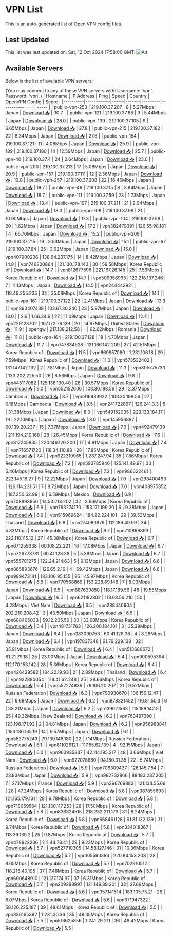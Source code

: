 # VPN List

This is an auto-generated list of Open VPN config files.

## Last Updated

This list was last updated on: Sat, 12 Oct 2024 17:58:00 GMT.
![Alt](https://repobeats.axiom.co/api/embed/186b98318ef1479477931607c1ad7d823f12451f.svg "Repobeats analytics image")

## Available Servers

Below is the list of available VPN servers:

(You may connect to any of these VPN servers with: Username: 'vpn', Password: 'vpn'.)
| Hostname | IP Address | Ping | Speed | Country | OpenVPN Config | Score |
|----------|------------|------|-------|---------|----------------| ----- |
| public-vpn-253 | 219.100.37.207 | 8 | 5.27Mbps | Japan | [Download 📥](./configs/server_0_JP.ovpn) | 30.7 |
| public-vpn-121 | 219.100.37.88 | 9 | 5.44Mbps | Japan | [Download 📥](./configs/server_1_JP.ovpn) | 28.0 |
| public-vpn-139 | 219.100.37.105 | 9 | 6.65Mbps | Japan | [Download 📥](./configs/server_2_JP.ovpn) | 27.8 |
| public-vpn-215 | 219.100.37.182 | 22 | 8.34Mbps | Japan | [Download 📥](./configs/server_3_JP.ovpn) | 27.6 |
| public-vpn-154 | 219.100.37.121 | 11 | 4.06Mbps | Japan | [Download 📥](./configs/server_4_JP.ovpn) | 25.9 |
| public-vpn-189 | 219.100.37.180 | 14 | 12.59Mbps | Japan | [Download 📥](./configs/server_5_JP.ovpn) | 25.7 |
| public-vpn-40 | 219.100.37.4 | 24 | 2.64Mbps | Japan | [Download 📥](./configs/server_6_JP.ovpn) | 23.0 |
| public-vpn-200 | 219.100.37.213 | 17 | 5.08Mbps | Japan | [Download 📥](./configs/server_7_JP.ovpn) | 20.9 |
| public-vpn-157 | 219.100.37.111 | 12 | 2.36Mbps | Japan | [Download 📥](./configs/server_8_JP.ovpn) | 19.8 |
| public-vpn-257 | 219.100.37.208 | 22 | 16.46Mbps | Japan | [Download 📥](./configs/server_9_JP.ovpn) | 19.7 |
| public-vpn-49 | 219.100.37.15 | 8 | 3.84Mbps | Japan | [Download 📥](./configs/server_10_JP.ovpn) | 18.7 |
| public-vpn-111 | 219.100.37.59 | 23 | 1.73Mbps | Japan | [Download 📥](./configs/server_11_JP.ovpn) | 18.4 |
| public-vpn-197 | 219.100.37.211 | 21 | 2.94Mbps | Japan | [Download 📥](./configs/server_12_JP.ovpn) | 18.3 |
| public-vpn-108 | 219.100.37.98 | 21 | 10.90Mbps | Japan | [Download 📥](./configs/server_13_JP.ovpn) | 17.3 |
| public-vpn-104 | 219.100.37.58 | 20 | 1.62Mbps | Japan | [Download 📥](./configs/server_14_JP.ovpn) | 17.2 |
| vpn382479391 | 126.55.98.181 | 4 | 65.76Mbps | Japan | [Download 📥](./configs/server_15_JP.ovpn) | 15.2 |
| public-vpn-209 | 219.100.37.215 | 19 | 3.93Mbps | Japan | [Download 📥](./configs/server_16_JP.ovpn) | 15.1 |
| public-vpn-67 | 219.100.37.84 | 25 | 3.62Mbps | Japan | [Download 📥](./configs/server_17_JP.ovpn) | 15.0 |
| vpn407900236 | 138.64.237.175 | 14 | 8.42Mbps | Japan | [Download 📥](./configs/server_18_JP.ovpn) | 14.8 |
| vpn746820864 | 121.130.178.143 | 30 | 59.58Mbps | Korea Republic of | [Download 📥](./configs/server_19_KR.ovpn) | 14.7 |
| vpn812677596 | 221.167.26.145 | 25 | 7.59Mbps | Korea Republic of | [Download 📥](./configs/server_20_KR.ovpn) | 14.7 |
| vpn509958995 | 122.218.137.246 | 7 | 11.13Mbps | Japan | [Download 📥](./configs/server_21_JP.ovpn) | 14.5 |
| vpn244442921 | 118.46.255.235 | 34 | 35.08Mbps | Korea Republic of | [Download 📥](./configs/server_22_KR.ovpn) | 14.1 |
| public-vpn-161 | 219.100.37.122 | 22 | 2.41Mbps | Japan | [Download 📥](./configs/server_23_JP.ovpn) | 13.3 |
| vpn893407439 | 103.67.30.240 | 23 | 5.97Mbps | Japan | [Download 📥](./configs/server_24_JP.ovpn) | 13.0 |
| 2i6 | 1.66.34.6 | 27 | 11.09Mbps | Japan | [Download 📥](./configs/server_25_JP.ovpn) | 12.2 |
| vpn229128702 | 107.172.76.139 | 20 | 14.97Mbps | United States | [Download 📥](./configs/server_26_US.ovpn) | 11.9 |
| opengw | 217.138.212.58 | - | 62.62Mbps | Romania | [Download 📥](./configs/server_27_RO.ovpn) | 11.8 |
| public-vpn-164 | 219.100.37.128 | 18 | 4.70Mbps | Japan | [Download 📥](./configs/server_28_JP.ovpn) | 11.7 |
| vpn747834528 | 121.166.142.209 | 27 | 42.51Mbps | Korea Republic of | [Download 📥](./configs/server_29_KR.ovpn) | 11.5 |
| vpn869957080 | 1.231.106.18 | 29 | 7.59Mbps | Korea Republic of | [Download 📥](./configs/server_30_KR.ovpn) | 11.3 |
| vpn573532402 | 131.147.142.132 | 2 | 7.81Mbps | Japan | [Download 📥](./configs/server_31_JP.ovpn) | 11.3 |
| vpn805775733 | 133.202.225.50 | 26 | 8.56Mbps | Japan | [Download 📥](./configs/server_32_JP.ovpn) | 9.8 |
| vpn445117082 | 125.138.130.40 | 28 | 30.57Mbps | Korea Republic of | [Download 📥](./configs/server_33_KR.ovpn) | 9.0 |
| vpn552152606 | 103.30.198.56 | 29 | 2.37Mbps | Cambodia | [Download 📥](./configs/server_34_KH.ovpn) | 8.7 |
| vpn916933922 | 103.30.198.56 | 27 | 0.18Mbps | Cambodia | [Download 📥](./configs/server_35_KH.ovpn) | 8.5 |
| vpn241722897 | 126.241.3.3 | 5 | 31.38Mbps | Japan | [Download 📥](./configs/server_36_JP.ovpn) | 8.3 |
| vpn549152035 | 223.133.184.17 | 19 | 22.10Mbps | Japan | [Download 📥](./configs/server_37_JP.ovpn) | 8.0 |
| vpn145956887 | 60.139.20.237 | 15 | 7.37Mbps | Japan | [Download 📥](./configs/server_38_JP.ovpn) | 7.9 |
| vpn492479139 | 211.194.210.168 | 28 | 26.45Mbps | Korea Republic of | [Download 📥](./configs/server_39_KR.ovpn) | 7.6 |
| vpn817245835 | 220.146.120.200 | 17 | 4.91Mbps | Japan | [Download 📥](./configs/server_40_JP.ovpn) | 7.4 |
| vpn716571720 | 118.34.110.88 | 28 | 17.85Mbps | Korea Republic of | [Download 📥](./configs/server_41_KR.ovpn) | 7.4 |
| vpn922310965 | 1.237.247.94 | 35 | 7.86Mbps | Korea Republic of | [Download 📥](./configs/server_42_KR.ovpn) | 7.2 |
| vpn593785946 | 125.141.49.97 | 33 | 5.46Mbps | Korea Republic of | [Download 📥](./configs/server_43_KR.ovpn) | 7.2 |
| vpn986622461 | 222.145.16.27 | 9 | 12.22Mbps | Japan | [Download 📥](./configs/server_44_JP.ovpn) | 7.0 |
| vpn293400493 | 126.114.231.51 | 7 | 8.72Mbps | Japan | [Download 📥](./configs/server_45_JP.ovpn) | 7.0 |
| vpn408975352 | 187.250.62.99 | 6 | 6.59Mbps | Mexico | [Download 📥](./configs/server_46_MX.ovpn) | 6.9 |
| vpn708893950 | 14.53.218.202 | 32 | 3.66Mbps | Korea Republic of | [Download 📥](./configs/server_47_KR.ovpn) | 6.9 |
| vpn783274170 | 153.171.199.20 | 6 | 9.38Mbps | Japan | [Download 📥](./configs/server_48_JP.ovpn) | 6.9 |
| vpn515969624 | 184.22.224.101 | 29 | 39.53Mbps | Thailand | [Download 📥](./configs/server_49_TH.ovpn) | 6.8 |
| vpn274083876 | 112.186.49.99 | 34 | 5.83Mbps | Korea Republic of | [Download 📥](./configs/server_50_KR.ovpn) | 6.7 |
| vpn710866893 | 222.110.115.12 | 27 | 45.38Mbps | Korea Republic of | [Download 📥](./configs/server_51_KR.ovpn) | 6.7 |
| vpn671259338 | 60.108.22.221 | 16 | 17.08Mbps | Japan | [Download 📥](./configs/server_52_JP.ovpn) | 6.7 |
| vpn726778781 | 60.41.128.38 | 5 | 5.39Mbps | Japan | [Download 📥](./configs/server_53_JP.ovpn) | 6.7 |
| vpn555701275 | 122.24.214.63 | 5 | 9.13Mbps | Japan | [Download 📥](./configs/server_54_JP.ovpn) | 6.6 |
| vpn865893676 | 126.65.2.16 | 4 | 69.42Mbps | Japan | [Download 📥](./configs/server_55_JP.ovpn) | 6.6 |
| vpn989473141 | 183.106.95.155 | 25 | 45.97Mbps | Korea Republic of | [Download 📥](./configs/server_56_KR.ovpn) | 6.6 |
| vpn770568869 | 153.228.89.148 | 7 | 8.03Mbps | Japan | [Download 📥](./configs/server_57_JP.ovpn) | 6.5 |
| vpn687639850 | 118.17.189.56 | 48 | 19.55Mbps | Japan | [Download 📥](./configs/server_58_JP.ovpn) | 6.5 |
| vpn621182302 | 118.68.56.210 | 50 | 4.28Mbps | Viet Nam | [Download 📥](./configs/server_59_VN.ovpn) | 6.5 |
| vpn288440904 | 202.210.208.42 | 3 | 43.50Mbps | Japan | [Download 📥](./configs/server_60_JP.ovpn) | 6.5 |
| vpn688405033 | 59.12.205.50 | 30 | 33.60Mbps | Korea Republic of | [Download 📥](./configs/server_61_KR.ovpn) | 6.4 |
| vpn481731763 | 126.200.184.101 | 3 | 35.39Mbps | Japan | [Download 📥](./configs/server_62_JP.ovpn) | 6.4 |
| vpn383090753 | 60.41.128.38 | 4 | 8.28Mbps | Japan | [Download 📥](./configs/server_63_JP.ovpn) | 6.4 |
| vpn197837348 | 61.79.229.138 | 32 | 35.91Mbps | Korea Republic of | [Download 📥](./configs/server_64_KR.ovpn) | 6.4 |
| vpn513686672 | 61.21.79.18 | 25 | 23.00Mbps | Japan | [Download 📥](./configs/server_65_JP.ovpn) | 6.4 |
| vpn900595394 | 112.170.153.142 | 28 | 5.36Mbps | Korea Republic of | [Download 📥](./configs/server_66_KR.ovpn) | 6.4 |
| vpn426429582 | 184.22.19.93 | 21 | 2.89Mbps | Thailand | [Download 📥](./configs/server_67_TH.ovpn) | 6.4 |
| vpn922880054 | 118.41.62.248 | 25 | 28.66Mbps | Korea Republic of | [Download 📥](./configs/server_68_KR.ovpn) | 6.4 |
| vpn557274836 | 78.106.20.207 | 21 | 9.52Mbps | Russian Federation | [Download 📥](./configs/server_69_RU.ovpn) | 6.3 |
| vpn790930670 | 106.150.12.47 | 22 | 6.69Mbps | Japan | [Download 📥](./configs/server_70_JP.ovpn) | 6.2 |
| vpn878321452 | 116.81.50.3 | 6 | 33.21Mbps | Japan | [Download 📥](./configs/server_71_JP.ovpn) | 6.2 |
| vpn139021563 | 115.188.142.5 | 25 | 49.32Mbps | New Zealand | [Download 📥](./configs/server_72_NZ.ovpn) | 6.2 |
| vpn763497390 | 123.198.171.93 | 2 | 94.81Mbps | Japan | [Download 📥](./configs/server_73_JP.ovpn) | 6.2 |
| vpn956988841 | 153.130.165.19 | 14 | 9.57Mbps | Japan | [Download 📥](./configs/server_74_JP.ovpn) | 6.1 |
| vpn552775243 | 79.139.148.180 | 22 | 7.14Mbps | Russian Federation | [Download 📥](./configs/server_75_RU.ovpn) | 6.1 |
| vpn811026121 | 117.55.62.139 | 4 | 92.15Mbps | Japan | [Download 📥](./configs/server_76_JP.ovpn) | 6.0 |
| vpn963935337 | 42.114.195.217 | 48 | 3.66Mbps | Viet Nam | [Download 📥](./configs/server_77_VN.ovpn) | 6.0 |
| vpn927078880 | 94.180.31.35 | 22 | 5.74Mbps | Russian Federation | [Download 📥](./configs/server_78_RU.ovpn) | 5.9 |
| vpn706309437 | 126.145.7.54 | 7 | 23.83Mbps | Japan | [Download 📥](./configs/server_79_JP.ovpn) | 5.9 |
| vpn982732866 | 88.183.237.205 | 7 | 27.17Mbps | France | [Download 📥](./configs/server_80_FR.ovpn) | 5.9 |
| vpn396769883 | 121.134.55.69 | 28 | 47.24Mbps | Korea Republic of | [Download 📥](./configs/server_81_KR.ovpn) | 5.8 |
| vpn387855693 | 121.165.179.131 | 28 | 9.78Mbps | Korea Republic of | [Download 📥](./configs/server_82_KR.ovpn) | 5.8 |
| vpn718059584 | 121.130.117.253 | 28 | 17.50Mbps | Korea Republic of | [Download 📥](./configs/server_83_KR.ovpn) | 5.8 |
| vpn836324515 | 218.232.211.173 | 31 | 8.24Mbps | Korea Republic of | [Download 📥](./configs/server_84_KR.ovpn) | 5.8 |
| vpn668461128 | 61.81.132.139 | 31 | 9.74Mbps | Korea Republic of | [Download 📥](./configs/server_85_KR.ovpn) | 5.8 |
| vpn334018367 | 118.39.130.2 | 25 | 9.87Mbps | Korea Republic of | [Download 📥](./configs/server_86_KR.ovpn) | 5.7 |
| vpn478922236 | 211.44.78.41 | 29 | 9.23Mbps | Korea Republic of | [Download 📥](./configs/server_87_KR.ovpn) | 5.7 |
| vpn527710305 | 14.58.127.146 | 31 | 10.36Mbps | Korea Republic of | [Download 📥](./configs/server_88_KR.ovpn) | 5.7 |
| vpn105593386 | 220.84.153.208 | 28 | 8.65Mbps | Korea Republic of | [Download 📥](./configs/server_89_KR.ovpn) | 5.7 |
| vpn702910512 | 118.216.40.195 | 37 | 7.48Mbps | Korea Republic of | [Download 📥](./configs/server_90_KR.ovpn) | 5.7 |
| vpn690648910 | 121.127.174.97 | 37 | 6.31Mbps | Korea Republic of | [Download 📥](./configs/server_91_KR.ovpn) | 5.7 |
| vpn209298997 | 121.149.89.201 | 33 | 27.69Mbps | Korea Republic of | [Download 📥](./configs/server_92_KR.ovpn) | 5.6 |
| vpn357141514 | 183.105.75.21 | 26 | 8.07Mbps | Korea Republic of | [Download 📥](./configs/server_93_KR.ovpn) | 5.6 |
| vpn371947322 | 58.126.225.187 | 39 | 48.01Mbps | Korea Republic of | [Download 📥](./configs/server_94_KR.ovpn) | 5.5 |
| vpn836165392 | 1.231.30.36 | 35 | 49.35Mbps | Korea Republic of | [Download 📥](./configs/server_95_KR.ovpn) | 5.5 |
| vpn516625856 | 1.241.29.211 | 36 | 48.42Mbps | Korea Republic of | [Download 📥](./configs/server_96_KR.ovpn) | 5.5 |
